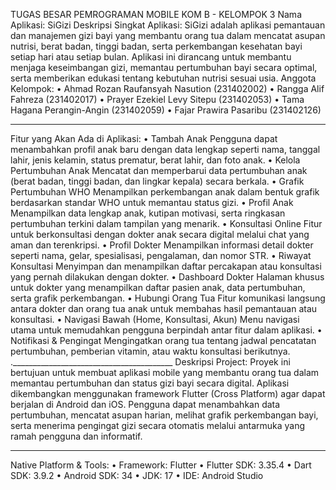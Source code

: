 TUGAS BESAR PEMROGRAMAN MOBILE KOM B - KELOMPOK 3
Nama Aplikasi:
SiGizi
Deskripsi Singkat Aplikasi:
SiGizi adalah aplikasi pemantauan dan manajemen gizi bayi yang membantu orang tua dalam mencatat asupan nutrisi, berat badan, tinggi badan, serta perkembangan kesehatan bayi setiap hari atau setiap bulan. Aplikasi ini dirancang untuk membantu menjaga keseimbangan gizi, memantau pertumbuhan bayi secara optimal, serta memberikan edukasi tentang kebutuhan nutrisi sesuai usia.
Anggota Kelompok:
•	Ahmad Rozan Raufansyah Nasution (231402002)
•	Rangga Alif Fahreza (231402017)
•	Prayer Ezekiel Levy Sitepu (231402053)
•	Tama Hagana Perangin-Angin (231402059)
•	Fajar Prawira Pasaribu (231402126)
________________________________________
Fitur yang Akan Ada di Aplikasi:
•	Tambah Anak
Pengguna dapat menambahkan profil anak baru dengan data lengkap seperti nama, tanggal lahir, jenis kelamin, status prematur, berat lahir, dan foto anak.
•	Kelola Pertumbuhan Anak
Mencatat dan memperbarui data pertumbuhan anak (berat badan, tinggi badan, dan lingkar kepala) secara berkala.
•	Grafik Pertumbuhan WHO
Menampilkan perkembangan anak dalam bentuk grafik berdasarkan standar WHO untuk memantau status gizi.
•	Profil Anak
Menampilkan data lengkap anak, kutipan motivasi, serta ringkasan pertumbuhan terkini dalam tampilan yang menarik.
•	Konsultasi Online
Fitur untuk berkonsultasi dengan dokter anak secara digital melalui chat yang aman dan terenkripsi.
•	Profil Dokter
Menampilkan informasi detail dokter seperti nama, gelar, spesialisasi, pengalaman, dan nomor STR.
•	Riwayat Konsultasi
Menyimpan dan menampilkan daftar percakapan atau konsultasi yang pernah dilakukan dengan dokter.
•	Dashboard Dokter
Halaman khusus untuk dokter yang menampilkan daftar pasien anak, data pertumbuhan, serta grafik perkembangan.
•	Hubungi Orang Tua
Fitur komunikasi langsung antara dokter dan orang tua anak untuk membahas hasil pemantauan atau konsultasi.
•	Navigasi Bawah (Home, Konsultasi, Akun)
Menu navigasi utama untuk memudahkan pengguna berpindah antar fitur dalam aplikasi.
•	Notifikasi & Pengingat
Mengingatkan orang tua tentang jadwal pencatatan pertumbuhan, pemberian vitamin, atau waktu konsultasi berikutnya.
.________________________________________
Deskripsi Project:
Proyek ini bertujuan untuk membuat aplikasi mobile yang membantu orang tua dalam memantau pertumbuhan dan status gizi bayi secara digital. Aplikasi dikembangkan menggunakan framework Flutter (Cross Platform) agar dapat berjalan di Android dan iOS.
Pengguna dapat menambahkan data pertumbuhan, mencatat asupan harian, melihat grafik perkembangan bayi, serta menerima pengingat gizi secara otomatis melalui antarmuka yang ramah pengguna dan informatif.
________________________________________
Native Platform & Tools:
•	Framework: Flutter
•	Flutter SDK: 3.35.4
•	Dart SDK: 3.9.2
•	Android SDK: 34
•	JDK: 17
•	IDE: Android Studio

